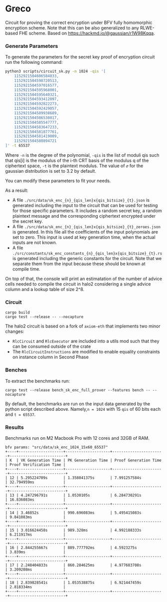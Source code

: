 # Greco

Circuit for proving the correct encryption under BFV fully homomorphic encryption scheme. Note that this can be also generalized to any RLWE-based FHE scheme. Based on https://hackmd.io/@gaussian/r1W98Kqqa.

### Generate Parameters

To generate the parameters for the secret key proof of encryption circuit run the following command:

```bash
python3 scripts/circuit_sk.py -n 1024 -qis '[                                      
    1152921504606584833,
    1152921504598720513,
    1152921504597016577,
    1152921504595968001,
    1152921504595640321,
    1152921504593412097,
    1152921504592822273,
    1152921504592429057,
    1152921504589938689,
    1152921504586530817,
    1152921504585547777,
    1152921504583647233,
    1152921504581877761,
    1152921504581419009,
    1152921504580894721
]' -t 65537
```

Where `-n` is the degree of the polynomial, `-qis` is the list of moduli qis such that qis[i] is the modulus of the i-th CRT basis of the modulus q of the ciphertext space, `-t` is the plaintext modulus. The value of `𝜎` for the gaussian distribution is set to 3.2 by default.

You can modify these parameters to fit your needs.

As a result:
- A file `./src/data/sk_enc_{n}_{qis_len}x{qis_bitsize}_{t}.json` is generated including the input to the circuit that can be used for testing for those specific parameters. It includes a random secret key, a random plaintext message and the corresponding ciphertext encrypted under the secret key.
- A file `./src/data/sk_enc_{n}_{qis_len}x{qis_bitsize}_{t}_zeroes.json` is generated. In this file all the coefficients of the input polynomials are set to zero. This input is used at key generation time, when the actual inputs are not known.
- A file `./src/constants/sk_enc_constants_{n}_{qis_len}x{qis_bitsize}_{t}.rs` is generated including the generic constants for the circuit. Note that we separate them from the input because these should be known at compile time.

On top of that, the console will print an estimatation of the number of advice cells needed to compile the circuit in halo2 considering a single advice column and a lookup table of size 2^8.

### Circuit

```
cargo build
cargo test --release -- --nocapture
```

The halo2 circuit is based on a fork of `axiom-eth` that implements two minor changes:

- `RlcCircuit` and `RlcExecutor` are included into a utils mod such that they can be consumed outside of the crate 
- The `RlcCircuitInstructions` are modified to enable equality constraints on instance column in Second Phase

### Benches

To extract the benchmarks run: 

```
cargo test --release bench_sk_enc_full_prover --features bench -- --nocapture
```

By default, the benchmarks are run on the input data generated by the python script described above. Namely,`n = 1024` with 15 `qis` of 60 bits each and `t = 65537`. 

### Results

Benchmarks run on M2 Macbook Pro with 12 cores and 32GB of RAM.

```
bfv params: "src/data/sk_enc_1024_15x60_65537"
+----+--------------------+--------------------+-----------------------+-------------------------+
| K  | VK Generation Time | PK Generation Time | Proof Generation Time | Proof Verification Time |
+----+--------------------+--------------------+-----------------------+-------------------------+
| 12 | 5.295224709s       | 1.358041375s       | 7.991257584s          | 32.794959ms             |
+----+--------------------+--------------------+-----------------------+-------------------------+
| 13 | 4.247296791s       | 1.0530105s         | 6.284730291s          | 16.836083ms             |
+----+--------------------+--------------------+-----------------------+-------------------------+
| 14 | 3.46852s           | 990.696083ms       | 5.495415083s          | 9.841083ms              |
+----+--------------------+--------------------+-----------------------+-------------------------+
| 15 | 3.016624458s       | 989.328ms          | 4.992188333s          | 6.211917ms              |
+----+--------------------+--------------------+-----------------------+-------------------------+
| 16 | 2.844255667s       | 889.777792ms       | 4.5923275s            | 3.839ms                 |
+----+--------------------+--------------------+-----------------------+-------------------------+
| 17 | 2.248404833s       | 860.284625ms       | 4.977683708s          | 3.209208ms              |
+----+--------------------+--------------------+-----------------------+-------------------------+
| 18 | 2.839828541s       | 1.053538875s       | 6.921447459s          | 2.818334ms              |
+----+--------------------+--------------------+-----------------------+-------------------------+
```